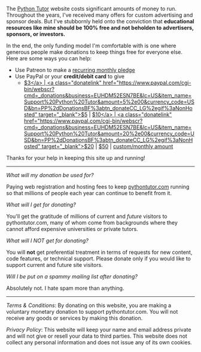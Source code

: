 The [Python Tutor](http://pythontutor.com/) website costs significant amounts of money to run. Throughout the years, I've received many offers for custom advertising and sponsor deals. But I've stubbornly held onto the conviction that **educational resources like mine should be 100% free and not beholden to advertisers, sponsors, or investors.**

In the end, the only funding model I'm comfortable with is one where generous people make donations to keep things free for everyone else. Here are some ways you can help:

- Use Patreon to make a <a class="donatelink" href="https://www.patreon.com/pgbovine" target="_blank">recurring monthly pledge</a>
- Use PayPal or your **credit/debit card** to give
  - <a class="donatelink" href="https://www.paypal.com/cgi-bin/webscr?cmd=_donations&business=EUHDM52ESN7BE&lc=US&item_name=Support%20Python%20Tutor&amount=3%2e00&currency_code=USD&bn=PP%2dDonationsBF%3abtn_donateCC_LG%2egif%3aNonHosted" target="_blank">$3</a> |
  <a class="donatelink" href="https://www.paypal.com/cgi-bin/webscr?cmd=_donations&business=EUHDM52ESN7BE&lc=US&item_name=Support%20Python%20Tutor&amount=5%2e00&currency_code=USD&bn=PP%2dDonationsBF%3abtn_donateCC_LG%2egif%3aNonHosted" target="_blank">$5</a> |
  <a class="donatelink" href="https://www.paypal.com/cgi-bin/webscr?cmd=_donations&business=EUHDM52ESN7BE&lc=US&item_name=Support%20Python%20Tutor&amount=10%2e00&currency_code=USD&bn=PP%2dDonationsBF%3abtn_donateCC_LG%2egif%3aNonHosted" target="_blank">$10</a> |
  <a class="donatelink" href="https://www.paypal.com/cgi-bin/webscr?cmd=_donations&business=EUHDM52ESN7BE&lc=US&item_name=Support%20Python%20Tutor&amount=20%2e00&currency_code=USD&bn=PP%2dDonationsBF%3abtn_donateCC_LG%2egif%3aNonHosted" target="_blank">$20</a> |
  <a class="donatelink" href="https://www.paypal.com/cgi-bin/webscr?cmd=_donations&business=EUHDM52ESN7BE&lc=US&item_name=Support%20Python%20Tutor&amount=50%2e00&currency_code=USD&bn=PP%2dDonationsBF%3abtn_donateCC_LG%2egif%3aNonHosted" target="_blank">$50</a> |
  <a href="https://www.paypal.com/cgi-bin/webscr?cmd=_donations&business=EUHDM52ESN7BE&lc=US&item_name=Support%20Python%20Tutor&currency_code=USD&bn=PP%2dDonationsBF%3abtn_donateCC_LG%2egif%3aNonHosted"
    target="_blank">custom/monthly amount</a>

Thanks for your help in keeping this site up and running!

---

*What will my donation be used for?*

Paying web registration and hosting fees to keep [pythontutor.com](http://pythontutor.com/) running so that millions of people each year can continue to benefit from it.


*What will I get for donating?*

You'll get the gratitude of millions of current and *future* visitors to pythontutor.com, many of whom come from backgrounds where they cannot afford expensive universities or private tutors.


*What will I NOT get for donating?*

You will **not** get preferential treatment in terms of requests for new content, code features, or technical support. Please donate only if you would like to support current and future site visitors.


*Will I be put on a spammy mailing list after donating?*

Absolutely not. I hate spam more than anything.

---

*Terms & Conditions*: By donating on this website, you are making a voluntary monetary donation to support pythontutor.com. You will not receive any goods or services by making this donation.

*Privacy Policy*: This website will keep your name and email address private and will not give or resell your data to third parties. This website does not collect any personal information and does not issue any of its own cookies.
